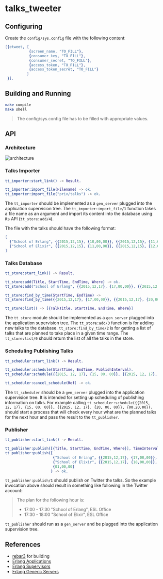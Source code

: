 # talks_tweeter #

## Configuring ##

Create the `config/sys.config` file with the following content:

```erlang
[{etweet, [
           {screen_name, "TO_FILL"},
           {consumer_key, "TO_FILL"},
           {consumer_secret, "TO_FILL"},
           {access_token, "TO_FILL"},
           {access_token_secret, "TO_FILL"}
          ]
 }].
```

## Building and Running ##

```bash
make compile
make shell
```

> The config/sys.config file has to be filled with appropriate values.

## API ##

### Architecture ###

![architecture](https://docs.google.com/drawings/d/1Tg9J9MGxVXwA0_3NdQ4FWo9yQ3XYL78aljEgNRK3Yu4/pub?w=960&h=720)

### Talks Importer ###

```erlang
tt_importer:start_link() -> Result.

tt_importer:import_file(Filename) -> ok.
tt_importer:import_file("priv/talks") -> ok.

```

The `tt_importer` should be implemented as a `gen_server` plugged into the application supervision tree. The `tt_importer:import_file/1` function takes a file name as an argument and import its content into the database using its API (`tt_store:add/4`).

The file with the talks should have the following format:
```erlang
[
  {"School of Erlang", {{2015,12,15}, {10,00,00}}, {{2015,12,15}, {11,00,00}}, "ESL Office"},
  {"School of Elixir", {{2015,12,15}, {11,00,00}}, {{2015,12,15}, {12,00,00}}, "ESL Office"}
]
```

### Talks Database ###

```erlang
tt_store:start_link() -> Result.

tt_store:add(Title, StartTime, EndTime, Where) -> ok.
tt_store:add("School of Erlang", {{2015,12,17}, {17,00,00}}, {{2015,12,17}, {19,00,00}}) -> ok.

tt_store:find_by_time(StartTime, EndTime) -> 
tt_store:find_by_time({{2015,12,17}, {17,00,00}}, {{2015,12,17}, {20,00,00}}) -> [{TalkTitle, StartTime, EndTime, Where}]

tt_store:list() -> [{TalkTitle, StartTime, EndTime, Where}]
```

The `tt_store` module should be implemented as a `gen_server` plugged into the application supervision tree. The `tt_store:add/3` function is for adding new talks to the database. `tt_store:find_by_time/2` is for getting a list of talks that are planned to take place in a given time range. The `tt_store:list/0` should return the list of all the talks in the store.

### Scheduling Publishing Talks ###


```erlang
tt_scheduler:start_link() -> Result.

tt_scheduler:schedule(StartTime, EndTime, PublishInterval).
tt_scheduler:schedule({{2015, 12, 17}, {15, 00, 00}}, {{2015, 12, 17}, {20, 00, 00}}, {01,00,00}) -> Ref.

tt_scheduler:cancel_schedule(Ref) -> ok.
```

The `tt_scheduler` should be a `gen_server` plugged into the application supervision tree. It is intended for setting up scheduling of publishing information on talks. For example calling `tt_scheduler:schedule({{2015, 12, 17}, {15, 00, 00}}, {{2015, 12, 17}, {20, 00, 00}}, {00,20,00}).` should start a process that will check every hour what are the planned talks for the next hour and pass the result to the `tt_publisher`.

### Publisher ###

```erlang
tt_publisher:start_link() -> Result.

tt_publisher:publish([{Title, StartTime, EndTime, Where}], TimeInterval) -> ok
tt_publisher:publish([
                      {"School of Erlang", {{2015,12,17}, {17,00,00}}, {{2015,12,17}, {17,30,00}}, "ESL Office"}
                      {"School of Elixir", {{2015,12,17}, {18,00,00}}, {{2015,12,17}, {18,30,00}}, "ESL Office"},
                      {01,00,00}
                     ) -> ok.
```

`tt_publisher:publish/1` should publish on Twitter the talks. So the example invocation above should result in something like following in the Twitter account:

> The plan for the following hour is:
> * 17:00 - 17:30 "School of Erlang", ESL Office
> * 17:30 - 18:00 "School of Elixir", ESL Office

`tt_publisher` should run as a `gen_server` and be plugged into the application supervision tree.

## References ##

* [rebar3](https://www.rebar3.org/) for building
* [Erlang Applications](http://www.erlang.org/doc/design_principles/applications.html)
* [Erlang Supervisors](http://www.erlang.org/doc/design_principles/sup_princ.html)
* [Erlang Generic Servers](http://www.erlang.org/doc/design_principles/gen_server_concepts.html)
